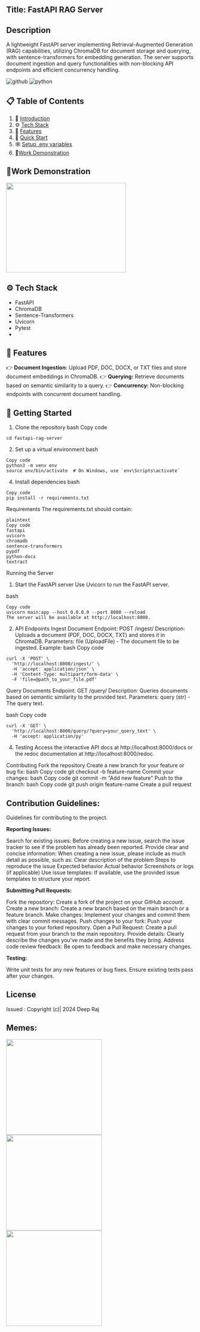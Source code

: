 ## Title: FastAPI RAG Server

## <a name="description">Description</a>
A lightweight FastAPI server implementing Retrieval-Augmented Generation (RAG) capabilities, utilizing ChromaDB for document storage and querying,
with sentence-transformers for embedding generation. The server supports document ingestion and query functionalities with non-blocking API endpoints
and efficient concurrency handling.

  <div>
    <img src="https://img.shields.io/badge/GitHub-100000?style=for-the-badge&logo=github&logoColor=white" alt="github" />
    <img src="https://img.shields.io/badge/Python-3776AB?style=for-the-badge&logo=python&logoColor=white" alt="python" />
  </div>



## 📋 <a name="table">Table of Contents</a>

1. 🤖 [Introduction](#description)
2. ⚙️ [Tech Stack](#tech-stack)
3. 🔋 [Features](#features)
4. 🤸 [Quick Start](#quick-start)
5. 🕸️ [Setup .env variables](#snippet)
6. 🦉[Work Demonstration](#work-demonstration)

##  <a name="work-demonstration"> 🦉Work Demonstration </a>
<img src="" width="320" height="240" />

## <a name="tech-stack">⚙️ Tech Stack</a>

- FastAPI
- ChromaDB
- Sentence-Transformers
- Uvicorn
- Pytest
- 
## <a name="features">🔋 Features</a>

👉 **Document Ingestion:** Upload PDF, DOC, DOCX, or TXT files and store document embeddings in ChromaDB.
👉 **Querying:** Retrieve documents based on semantic similarity to a query.
👉 **Concurrency:**  Non-blocking endpoints with concurrent document handling.

## <a name="quick-start">🤸 Getting Started </a>
1. Clone the repository
bash
Copy code
```git clone https://github.com/yourusername/fastapi-rag-server.git
cd fastapi-rag-server
```
2. Set up a virtual environment
bash
```
Copy code
python3 -m venv env
source env/bin/activate  # On Windows, use `env\Scripts\activate`
```
4. Install dependencies
bash
```
Copy code
pip install -r requirements.txt
```
Requirements
The requirements.txt should contain:
```
plaintext
Copy code
fastapi
uvicorn
chromadb
sentence-transformers
pypdf
python-docx
textract
```
Running the Server
1. Start the FastAPI server
Use Uvicorn to run the FastAPI server.

bash
```
Copy code
uvicorn main:app --host 0.0.0.0 --port 8000 --reload
The server will be available at http://localhost:8000.
```
2. API Endpoints
Ingest Document
Endpoint: POST /ingest/
Description: Uploads a document (PDF, DOC, DOCX, TXT) and stores it in ChromaDB.
Parameters: file (UploadFile) - The document file to be ingested.
Example:
bash
Copy code
```
curl -X 'POST' \
  'http://localhost:8000/ingest/' \
  -H 'accept: application/json' \
  -H 'Content-Type: multipart/form-data' \
  -F 'file=@path_to_your_file.pdf'
```
Query Documents
Endpoint: GET /query/
Description: Queries documents based on semantic similarity to the provided text.
Parameters: query (str) - The query text.

bash
Copy code
```
curl -X 'GET' \
  'http://localhost:8000/query/?query=your_query_text' \
  -H 'accept: application/py'
```
4. Testing
Access the interactive API docs at http://localhost:8000/docs or the redoc documentation at http://localhost:8000/redoc.

Contributing
Fork the repository
Create a new branch for your feature or bug fix:
bash
Copy code
git checkout -b feature-name
Commit your changes:
bash
Copy code
git commit -m "Add new feature"
Push to the branch:
bash
Copy code
git push origin feature-name
Create a pull request

## Contribution Guidelines: 
Guidelines for contributing to the project.

**Reporting Issues:**

Search for existing issues: Before creating a new issue, search the issue tracker to see if the problem has already been reported.
Provide clear and concise information: When creating a new issue, please include as much detail as possible, such as:
Clear description of the problem
Steps to reproduce the issue
Expected behavior
Actual behavior
Screenshots or logs (if applicable)
Use issue templates: If available, use the provided issue templates to structure your report.

**Submitting Pull Requests:**

Fork the repository: Create a fork of the project on your GitHub account.
Create a new branch: Create a new branch based on the main branch or a feature branch.
Make changes: Implement your changes and commit them with clear commit messages.
Push changes to your fork: Push your changes to your forked repository.
Open a Pull Request: Create a pull request from your branch to the main repository.
Provide details: Clearly describe the changes you've made and the benefits they bring.
Address code review feedback: Be open to feedback and make necessary changes.

**Testing:**

Write unit tests for any new features or bug fixes.
Ensure existing tests  pass after your changes.

## License
Issued : Copyright (c)| 2024 Deep Raj 

## Memes: 
<img src="https://i.gifer.com/origin/ea/ea04580a05ae61739fefe6b70f17a4c3.gif" width="256" height="256"/>
<img src="https://i0.wp.com/www.animefeminist.com/wp-content/uploads/2018/06/type-happy-dog-motivate.gif?fit=309%2C233&ssl=1" width="256" height="256"/>
<img src="https://i0.wp.com/www.animefeminist.com/wp-content/uploads/2018/06/pitch-baseball-explode-nichijou.gif?resize=500%2C281&ssl=1" width="256" height="256"/>


